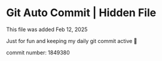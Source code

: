 # Git Auto Commit | Hidden File

This file was added Feb 12, 2025

Just for fun and keeping my daily git commit active 🤪

commit number: 1849380
